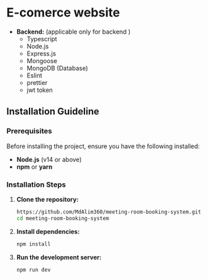 # E-comerce website

- **Backend:** (applicable only for backend )
  - Typescript
  - Node.js
  - Express.js
  - Mongoose
  - MongoDB (Database)
  - Eslint
  - prettier
  - jwt token

## Installation Guideline

### Prerequisites

Before installing the project, ensure you have the following installed:

- **Node.js** (v14 or above)
- **npm** or **yarn**

### Installation Steps

1. **Clone the repository:**
   ```bash
   https://github.com/MdAlim360/meeting-room-booking-system.git
   cd meeting-room-booking-system
   ```
1. **Install dependencies:**

   ```bash
   npm install

   ```

1. **Run the development server:**
   ```bash
   npm run dev
   ```
